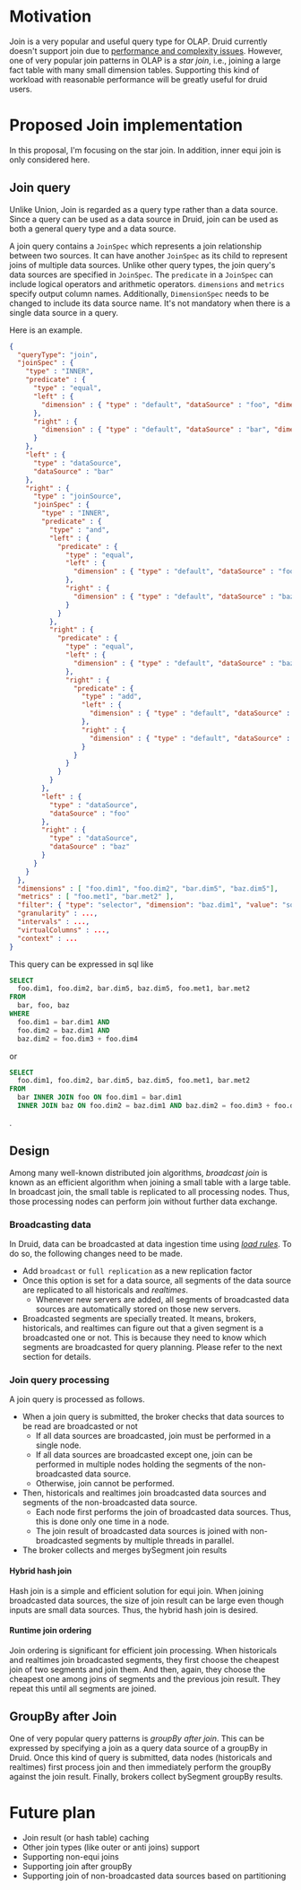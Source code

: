 # Motivation

Join is a very popular and useful query type for OLAP. Druid currently doesn't support join due to [performance and complexity issues](http://druid.io/docs/latest/querying/joins.html). However, one of very popular join patterns in OLAP is a _star join_, i.e., joining a large fact table with many small dimension tables. Supporting this kind of workload with reasonable performance will be greatly useful for druid users. 

# Proposed Join implementation

In this proposal, I'm focusing on the star join. In addition, inner equi join is only considered here.

## Join query 

Unlike Union, Join is regarded as a query type rather than a data source. Since a query can be used as a data source in Druid, join can be used as both a general query type and a data source.

A join query contains a ```JoinSpec``` which represents a join relationship between two sources. It can have another ```JoinSpec``` as its child to represent joins of multiple data sources. Unlike other query types, the join query's data sources are specified in ```JoinSpec```. The ```predicate``` in a ```JoinSpec``` can include logical operators and arithmetic operators. ```dimensions``` and ```metrics``` specify output column names. Additionally, ```DimensionSpec``` needs to be changed to include its data source name. It's not mandatory when there is a single data source in a query. 

Here is an example.

```json
{
  "queryType": "join",
  "joinSpec" : {
    "type" : "INNER",
    "predicate" : {
      "type" : "equal",
      "left" : {
        "dimension" : { "type" : "default", "dataSource" : "foo", "dimension" : "dim1" }
      },
      "right" : {
        "dimension" : { "type" : "default", "dataSource" : "bar", "dimension" : "dim1" }
      }
    },
    "left" : {
      "type" : "dataSource",
      "dataSource" : "bar"
    },
    "right" : {
      "type" : "joinSource",
      "joinSpec" : {
        "type" : "INNER",
        "predicate" : {
          "type" : "and",
          "left" : {
            "predicate" : {
              "type" : "equal",
              "left" : {
                "dimension" : { "type" : "default", "dataSource" : "foo", "dimension" : "dim2" }
              },
              "right" : {
                "dimension" : { "type" : "default", "dataSource" : "baz", "dimension" : "dim1" }
              }
            }
          },
          "right" : {
            "predicate" : {
              "type" : "equal",
              "left" : {
                "dimension" : { "type" : "default", "dataSource" : "baz", "dimension" : "dim2" }
              },
              "right" : {
                "predicate" : {
                  "type" : "add",
                  "left" : {
                    "dimension" : { "type" : "default", "dataSource" : "foo", "dimension" : "dim3" }
                  },
                  "right" : {
                    "dimension" : { "type" : "default", "dataSource" : "foo", "dimension" : "dim4" }
                  }
                }
              }
            }
          }
        },
        "left" : {
          "type" : "dataSource",
          "dataSource" : "foo"
        },
        "right" : {
          "type" : "dataSource",
          "dataSource" : "baz"
        }
      }
    }
  },
  "dimensions" : [ "foo.dim1", "foo.dim2", "bar.dim5", "baz.dim5"],
  "metrics" : [ "foo.met1", "bar.met2" ],
  "filter": { "type": "selector", "dimension": "baz.dim1", "value": "some" },
  "granularity" : ...,
  "intervals" : ...,
  "virtualColumns" : ...,
  "context" : ...
}
```

This query can be expressed in sql like
```sql
SELECT
  foo.dim1, foo.dim2, bar.dim5, baz.dim5, foo.met1, bar.met2
FROM
  bar, foo, baz
WHERE
  foo.dim1 = bar.dim1 AND 
  foo.dim2 = baz.dim1 AND
  baz.dim2 = foo.dim3 + foo.dim4
```

or 
```sql
SELECT 
  foo.dim1, foo.dim2, bar.dim5, baz.dim5, foo.met1, bar.met2
FROM
  bar INNER JOIN foo ON foo.dim1 = bar.dim1
  INNER JOIN baz ON foo.dim2 = baz.dim1 AND baz.dim2 = foo.dim3 + foo.dim4
```
.

## Design

Among many well-known distributed join algorithms, _broadcast join_ is known as an efficient algorithm when joining a small table with a large table. 
In broadcast join, the small table is replicated to all processing nodes. Thus, those processing nodes can perform join without further data exchange.

### Broadcasting data

In Druid, data can be broadcasted at data ingestion time using [_load rules_](http://druid.io/docs/latest/operations/rule-configuration.html). To do so, the following changes need to be made.

- Add ```broadcast``` or ```full replication``` as a new replication factor
- Once this option is set for a data source, all segments of the data source are replicated to all historicals and _realtimes_.
  - Whenever new servers are added, all segments of broadcasted data sources are automatically stored on those new servers.
- Broadcasted segments are specially treated. It means, brokers, historicals, and realtimes can figure out that a given segment is a broadcasted one or not. This is because they need to know which segments are broadcasted for query planning. Please refer to the next section for details. 

### Join query processing

A join query is processed as follows.

- When a join query is submitted, the broker checks that data sources to be read are broadcasted or not
  - If all data sources are broadcasted, join must be performed in a single node.
  - If all data sources are broadcasted except one, join can be performed in multiple nodes holding the segments of the non-broadcasted data source.
  - Otherwise, join cannot be performed.
- Then, historicals and realtimes join broadcasted data sources and segments of the non-broadcasted data source.
  - Each node first performs the join of broadcasted data sources. Thus, this is done only one time in a node.
  - The join result of broadcasted data sources is joined with non-broadcasted segments by multiple threads in parallel. 
- The broker collects and merges bySegment join results

#### Hybrid hash join
Hash join is a simple and efficient solution for equi join. When joining broadcasted data sources, the size of join result can be large even though inputs are small data sources. Thus, the hybrid hash join is desired.

#### Runtime join ordering
Join ordering is significant for efficient join processing. When historicals and realtimes join broadcasted segments, they first choose the cheapest join of two segments and join them. And then, again, they choose the cheapest one among joins of segments and the previous join result. They repeat this until all segments are joined.

## GroupBy after Join

One of very popular query patterns is _groupBy after join_. This can be expressed by specifying a join as a query data source of a groupBy in Druid.
Once this kind of query is submitted, data nodes (historicals and realtimes) first process join and then immediately perform the groupBy against the join result. Finally, brokers collect bySegment groupBy results. 

# Future plan

- Join result (or hash table) caching
- Other join types (like outer or anti joins) support
- Supporting non-equi joins
- Supporting join after groupBy
- Supporting join of non-broadcasted data sources based on partitioning